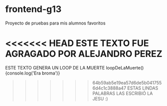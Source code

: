 # frontend-g13
Proyecto de pruebas para mis alumnos favoritos





<<<<<<< HEAD
ESTE TEXTO FUE AGRAGADO POR ALEJANDRO PEREZ
=======


ESTE TEXTO GENERA UN LOOP DE LA MUERTE loopDeLaMuerte(){console.log('Era broma')}
>>>>>>> 64b59ab5e19ea57d6de5b0417556d4c1c3888a47
ESTAS LINDAS PALABRAS LAS ESCRIBIÓ LA JESU :)
